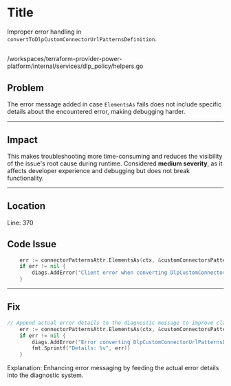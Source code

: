 # Title
Improper error handling in `convertToDlpCustomConnectorUrlPatternsDefinition`.

##
/workspaces/terraform-provider-power-platform/internal/services/dlp_policy/helpers.go

## Problem
The error message added in case `ElementsAs` fails does not include specific details about the encountered error, making debugging harder.

---

## Impact
This makes troubleshooting more time-consuming and reduces the visibility of the issue's root cause during runtime. Considered **medium severity**, as it affects developer experience and debugging but does not break functionality.

---

## Location
Line: 370

## Code Issue

```go
	err := connectorPatternsAttr.ElementsAs(ctx, &customConnectorsPatterns, true)
	if err != nil {
		diags.AddError("Client error when converting DlpCustomConnectorUrlPatternsDefinition", "")
	}
```
---

## Fix

```go
// Append actual error details to the diagnostic message to improve clarity.
	err := connectorPatternsAttr.ElementsAs(ctx, &customConnectorsPatterns, true)
	if err != nil {
		diags.AddError("Error converting DlpCustomConnectorUrlPatternsDefinition",
		fmt.Sprintf("Details: %v", err))
	}
```

Explanation: Enhancing error messaging by feeding the actual error details into the diagnostic system.